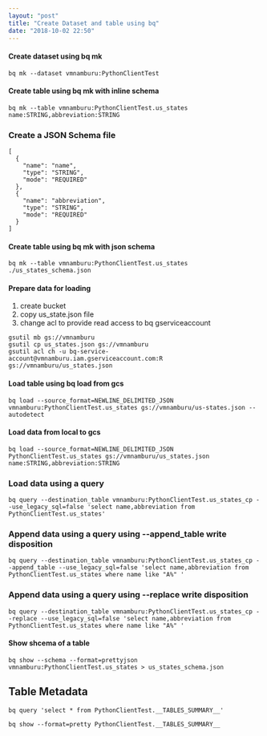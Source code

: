 ```yaml
---
layout: "post"
title: "Create Dataset and table using bq"
date: "2018-10-02 22:50"
---
```



#### Create dataset using bq mk
```
bq mk --dataset vmnamburu:PythonClientTest
```

#### Create table using bq mk with inline schema
```
bq mk --table vmnamburu:PythonClientTest.us_states name:STRING,abbreviation:STRING
```

### Create a JSON Schema file
```
[
  {
    "name": "name",
    "type": "STRING",
    "mode": "REQUIRED"
  },
  {
    "name": "abbreviation",
    "type": "STRING",
    "mode": "REQUIRED"
  }
]

```


#### Create table using bq mk with json schema
```
bq mk --table vmnamburu:PythonClientTest.us_states ./us_states_schema.json
```

#### Prepare data for loading
1. create bucket
2. copy us_state.json file
3. change acl to provide read access to bq gserviceaccount
```
gsutil mb gs://vmnamburu
gsutil cp us_states.json gs://vmnamburu
gsutil acl ch -u bq-service-account@vmnamburu.iam.gserviceaccount.com:R gs://vmnamburu/us_states.json
```

#### Load table using bq load from gcs
```
bq load --source_format=NEWLINE_DELIMITED_JSON vmnamburu:PythonClientTest.us_states gs://vmnamburu/us-states.json --autodetect
```

#### Load data from local to gcs
```
bq load --source_format=NEWLINE_DELIMITED_JSON PythonClientTest.us_states gs://vmnamburu/us_states.json name:STRING,abbreviation:STRING
```

### Load data using a query
```
bq query --destination_table vmnamburu:PythonClientTest.us_states_cp --use_legacy_sql=false 'select name,abbreviation from PythonClientTest.us_states'
```

### Append data using a query using --append_table write disposition
```
bq query --destination_table vmnamburu:PythonClientTest.us_states_cp --append_table --use_legacy_sql=false 'select name,abbreviation from PythonClientTest.us_states where name like "A%" '
```

### Append data using a query using --replace write disposition
```
bq query --destination_table vmnamburu:PythonClientTest.us_states_cp --replace --use_legacy_sql=false 'select name,abbreviation from PythonClientTest.us_states where name like "A%" '
```

#### Show shcema of a table
```
bq show --schema --format=prettyjson vmnamburu:PythonClientTest.us_states > us_states_schema.json
```


## Table Metadata

```
bq query 'select * from PythonClientTest.__TABLES_SUMMARY__'
```

```
bq show --format=pretty PythonClientTest.__TABLES_SUMMARY__
```
